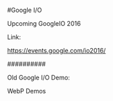 #Google I/O

Upcoming GoogleIO 2016

Link:

https://events.google.com/io2016/

##########

Old Google I/O Demo:

WebP Demos


